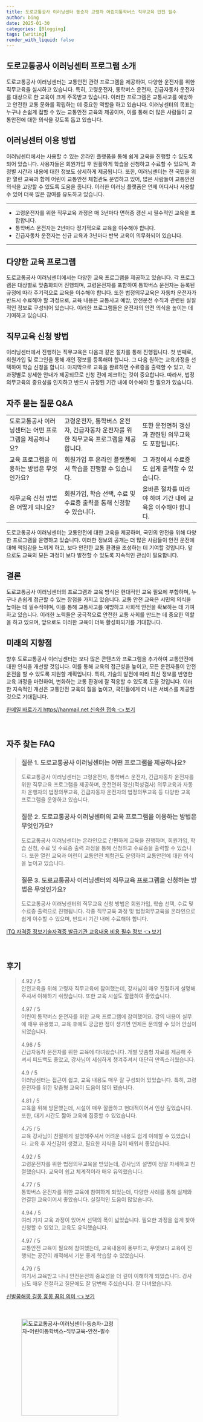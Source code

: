 ```yaml
---
title: 도로교통공사 이러닝센터 동승자 고령자 어린이통학버스 직무교육 안전 필수
author: bing
date: 2025-01-30
categories: [Blogging]
tags: [writing]
render_with_liquid: false
---
```



<h2 id='이러닝센터_프로그램_소개'>도로교통공사 이러닝센터 프로그램 소개</h2>

<p>도로교통공사 이러닝센터는 교통안전 관련 프로그램을 제공하여, 다양한 운전자를 위한 직무교육을 실시하고 있습니다. 특히, 고령운전자, 통학버스 운전자, 긴급자동차 운전자를 대상으로 한 교육이 크게 주목받고 있습니다. 이러한 프로그램은 교통사고를 예방하고 안전한 교통 문화를 확립하는 데 중요한 역할을 하고 있습니다. 이러닝센터의 목표는 누구나 손쉽게 접할 수 있는 교통안전 교육의 제공이며, 이를 통해 더 많은 사람들이 교통안전에 대한 의식을 갖도록 돕고 있습니다.</p>

<h2 id='이러닝센터_이용_방법'>이러닝센터 이용 방법</h2>

<p>이러닝센터에서는 사용할 수 있는 온라인 플랫폼을 통해 쉽게 교육을 진행할 수 있도록 되어 있습니다. 사용자들은 회원가입 후 원활하게 학습을 신청하고 수료할 수 있으며, 과정별 시간과 내용에 대한 정보도 상세하게 제공됩니다. 또한, 이러닝센터는 전 국민을 위한 열린 교육과 함께 어린이 교통안전 체험관도 운영하고 있어, 많은 사람들이 교통안전 의식을 고양할 수 있도록 도움을 줍니다. 이러한 이러닝 플랫폼은 언제 어디서나 사용할 수 있어 더욱 많은 참여를 유도하고 있습니다.</p>

<hr />

<ul>
    <li>고령운전자를 위한 직무교육 과정은 매 3년마다 면허증 갱신 시 필수적인 교육을 포함합니다.</li>
    <li>통학버스 운전자는 2년마다 정기적으로 교육을 이수해야 합니다.</li>
    <li>긴급자동차 운전자는 신규 교육과 3년마다 반복 교육이 의무화되어 있습니다.</li>
</ul>

<hr />

<h2 id='다양한_교육_프로그램'>다양한 교육 프로그램</h2>

<p>도로교통공사 이러닝센터에서는 다양한 교육 프로그램을 제공하고 있습니다. 각 프로그램은 대상별로 맞춤화되어 진행되며, 고령운전자를 포함하여 통학버스 운전자는 등록된 규정에 따라 주기적으로 교육을 이수해야 합니다. 또한 법정의무교육은 자동차 운전자가 반드시 수료해야 할 과정으로, 교육 내용은 교통사고 예방, 안전운전 수칙과 관련된 실질적인 정보로 구성되어 있습니다. 이러한 프로그램들은 운전자의 안전 의식을 높이는 데 기여하고 있습니다.</p>

<h2 id='직무교육_신청방법'>직무교육 신청 방법</h2>

<p>이러닝센터에서 진행하는 직무교육은 다음과 같은 절차를 통해 진행됩니다. 첫 번째로, 회원가입 및 로그인을 통해 개인 정보를 등록해야 합니다. 그 다음 원하는 교육과정을 선택하여 학습 신청을 합니다. 마지막으로 교육을 완료하면 수료증을 출력할 수 있고, 각 과정별로 상세한 안내가 제공되므로 신청 전에 체크하는 것이 중요합니다. 따라서, 법정의무교육의 중요성을 인지하고 반드시 규정된 기간 내에 이수해야 할 필요가 있습니다.</p>

<h2 id='프로그램_자주_묻는_질문'>자주 묻는 질문 Q&A</h2>

<table>
    <tr>
        <td>도로교통공사 이러닝센터는 어떤 프로그램을 제공하나요?</td>
        <td>고령운전자, 통학버스 운전자, 긴급자동차 운전자를 위한 직무교육 프로그램을 제공합니다.</td>
        <td>또한 운전면허 갱신과 관련된 의무교육도 포함됩니다.</td>
    </tr>
    <tr>
        <td>교육 프로그램을 이용하는 방법은 무엇인가요?</td>
        <td>회원가입 후 온라인 플랫폼에서 학습을 진행할 수 있습니다.</td>
        <td>그 과정에서 수료증도 쉽게 출력할 수 있습니다.</td>
    </tr>
    <tr>
        <td>직무교육 신청 방법은 어떻게 되나요?</td>
        <td>회원가입, 학습 선택, 수료 및 수료증 출력을 통해 신청할 수 있습니다.</td>
        <td>올바른 절차를 따라야 하며 기간 내에 교육을 이수해야 합니다.</td>
    </tr>
</table>

<p>도로교통공사 이러닝센터는 교통안전에 대한 교육을 제공하며, 국민의 안전을 위해 다양한 프로그램을 운영하고 있습니다. 이러한 정보의 공개는 더 많은 사람들이 안전 운전에 대해 책임감을 느끼게 하고, 보다 안전한 교통 환경을 조성하는 데 기여할 것입니다. 앞으로도 교육의 모든 과정이 보다 발전할 수 있도록 지속적인 관심이 필요합니다.</p>

<h2 id='결론'>결론</h2>

<p>도로교통공사 이러닝센터의 프로그램과 교육 방식은 현대적인 교육 필요에 부합하며, 누구나 손쉽게 접근할 수 있는 장점을 가지고 있습니다. 교통 안전 교육은 시민의 의식을 높이는 데 필수적이며, 이를 통해 교통사고를 예방하고 사회적 안전을 확보하는 데 기여하고 있습니다. 이러한 노력들은 궁극적으로 안전한 교통 사회를 만드는 데 중요한 역할을 하고 있으며, 앞으로도 이러한 교육이 더욱 활성화되기를 기대합니다.</p>

<h2 id='미래의_지향점'>미래의 지향점</h2>

<p>향후 도로교통공사 이러닝센터는 보다 많은 콘텐츠와 프로그램을 추가하여 교통안전에 대한 인식을 개선할 것입니다. 이를 통해 교육의 접근성을 높이고, 모든 운전자들이 안전 운전을 할 수 있도록 지원할 계획입니다. 특히, 기술의 발전에 따라 최신 정보를 반영한 교육 과정을 마련하여, 변화하는 교통 환경에 잘 적응할 수 있도록 도울 것입니다. 이러한 지속적인 개선은 교통안전 교육의 질을 높이고, 국민들에게 더 나은 서비스를 제공할 것으로 기대됩니다.</p>


<p><a class="click-button" title="한메일 바로가기 https//hanmail.net 신속한 접속" href="https://adkhouse.github.io/posts/%ED%95%9C%EB%A9%94%EC%9D%BC-%EB%B0%94%EB%A1%9C%EA%B0%80%EA%B8%B0-httpshanmail.net-%EC%8B%A0%EC%86%8D%ED%95%9C-%EC%A0%91%EC%86%8D/" rel="dofollow">한메일 바로가기 https//hanmail.net 신속한 접속 👈 보기</a></p><br>
<h2 id='자주_찾는_FAQ'>자주 찾는 FAQ</h2>
<div itemscope="" itemtype="https://schema.org/FAQPage"> 
<blockquote> 
<div itemscope="" itemprop="mainEntity" itemtype="https://schema.org/Question"> 
<h3 itemprop="name">질문 1. 도로교통공사 이러닝센터는 어떤 프로그램을 제공하나요?</h3> 
<div itemscope="" itemprop="acceptedAnswer" itemtype="https://schema.org/Answer"> 
<span itemprop="text"> 
<p>도로교통공사 이러닝센터는 고령운전자, 통학버스 운전자, 긴급자동차 운전자를 위한 직무교육 프로그램을 제공하며, 운전면허 갱신(적성검사) 의무교육과 자동차 운행자의 법정의무교육, 긴급자동차 운전자의 법정의무교육 등 다양한 교육 프로그램을 운영하고 있습니다.</p> 
</span> 
</div> 
</div> 

<div itemscope="" itemprop="mainEntity" itemtype="https://schema.org/Question"> 
<h3 itemprop="name">질문 2. 도로교통공사 이러닝센터의 교육 프로그램을 이용하는 방법은 무엇인가요?</h3> 
<div itemscope="" itemprop="acceptedAnswer" itemtype="https://schema.org/Answer"> 
<span itemprop="text"> 
<p>도로교통공사 이러닝센터는 온라인으로 간편하게 교육을 진행하며, 회원가입, 학습 신청, 수료 및 수료증 출력 과정을 통해 신청하고 수료증을 출력할 수 있습니다. 또한 열린 교육과 어린이 교통안전 체험관도 운영하여 교통안전에 대한 의식을 높이고 있습니다.</p> 
</span> 
</div> 
</div>

<div itemscope="" itemprop="mainEntity" itemtype="https://schema.org/Question"> 
<h3 itemprop="name">질문 3. 도로교통공사 이러닝센터의 직무교육 프로그램을 신청하는 방법은 무엇인가요?</h3> 
<div itemscope="" itemprop="acceptedAnswer" itemtype="https://schema.org/Answer"> 
<span itemprop="text"> 
<p>도로교통공사 이러닝센터의 직무교육 신청 방법은 회원가입, 학습 선택, 수료 및 수료증 출력으로 진행됩니다. 각종 직무교육 과정 및 법정의무교육을 온라인으로 쉽게 이수할 수 있으며, 반드시 기간 내에 수료해야 합니다.</p> 
</span> 
</div> 
</div> 

</blockquote> 
</div>
<p><a class="click-button" title="ITQ 자격증 정보기술자격증 발급기관 교육내용 비용 필수 정보" href="https://adkhouse.github.io/posts/ITQ-%EC%9E%90%EA%B2%A9%EC%A6%9D-%EC%A0%95%EB%B3%B4%EA%B8%B0%EC%88%A0%EC%9E%90%EA%B2%A9%EC%A6%9D-%EB%B0%9C%EA%B8%89%EA%B8%B0%EA%B4%80-%EA%B5%90%EC%9C%A1%EB%82%B4%EC%9A%A9-%EB%B9%84%EC%9A%A9-%ED%95%84%EC%88%98-%EC%A0%95%EB%B3%B4/" rel="dofollow">ITQ 자격증 정보기술자격증 발급기관 교육내용 비용 필수 정보 👈 보기</a></p><br>
<h2 id='후기'>후기</h2>
<div itemscope itemtype="https://schema.org/Product">
  <blockquote>
  <div itemprop="review" itemscope itemtype="https://schema.org/Review">
      <div itemprop="reviewRating" itemscope itemtype="https://schema.org/Rating"> <span itemprop="ratingValue">4.92</span> / <span itemprop="bestRating">5</span> </div>
      <span itemprop="reviewBody">안전교육을 위해 고령자 직무교육에 참여했는데, 강사님이 매우 친절하게 설명해 주셔서 이해하기 쉬웠습니다. 또한 교육 시설도 깔끔하여 좋았습니다.</span>
  </div>
  <br>
  <div itemprop="review" itemscope itemtype="https://schema.org/Review">
      <div itemprop="reviewRating" itemscope itemtype="https://schema.org/Rating"> <span itemprop="ratingValue">4.97</span> / <span itemprop="bestRating">5</span> </div>
      <span itemprop="reviewBody">어린이 통학버스 운전자를 위한 교육 프로그램에 참여했어요. 강의 내용이 실무에 매우 유용했고, 교육 후에도 궁금한 점이 생기면 언제든 문의할 수 있어 안심이 되었습니다.</span>
  </div>
  <br>
  <div itemprop="review" itemscope itemtype="https://schema.org/Review">
      <div itemprop="reviewRating" itemscope itemtype="https://schema.org/Rating"> <span itemprop="ratingValue">4.96</span> / <span itemprop="bestRating">5</span> </div>
      <span itemprop="reviewBody">긴급자동차 운전자를 위한 교육에 다녀왔습니다. 개별 맞춤형 자료를 제공해 주셔서 피드백도 좋았고, 강사님이 세심하게 챙겨주셔서 대단히 만족스러웠습니다.</span>
  </div>
  <br>
  <div itemprop="review" itemscope itemtype="https://schema.org/Review">
      <div itemprop="reviewRating" itemscope itemtype="https://schema.org/Rating"> <span itemprop="ratingValue">4.9</span> / <span itemprop="bestRating">5</span> </div>
      <span itemprop="reviewBody">이러닝센터는 접근이 쉽고, 교육 내용도 매우 잘 구성되어 있었습니다. 특히, 고령운전자를 위한 맞춤형 교육이 도움이 많이 됐습니다.</span>
  </div>
  <br>
  <div itemprop="review" itemscope itemtype="https://schema.org/Review">
      <div itemprop="reviewRating" itemscope itemtype="https://schema.org/Rating"> <span itemprop="ratingValue">4.81</span> / <span itemprop="bestRating">5</span> </div>
      <span itemprop="reviewBody">교육을 위해 방문했는데, 시설이 매우 깔끔하고 현대적이어서 인상 깊었습니다. 또한, 대기 시간도 짧아 교육에 집중할 수 있었습니다.</span>
  </div>
  <br>
  <div itemprop="review" itemscope itemtype="https://schema.org/Review">
      <div itemprop="reviewRating" itemscope itemtype="https://schema.org/Rating"> <span itemprop="ratingValue">4.75</span> / <span itemprop="bestRating">5</span> </div>
      <span itemprop="reviewBody">교육 강사님이 친절하게 설명해주셔서 어려운 내용도 쉽게 이해할 수 있었습니다. 교육 후 자신감이 생겼고, 필요한 지식을 많이 배워서 좋았습니다.</span>
  </div>
  <br>
  <div itemprop="review" itemscope itemtype="https://schema.org/Review">
      <div itemprop="reviewRating" itemscope itemtype="https://schema.org/Rating"> <span itemprop="ratingValue">4.92</span> / <span itemprop="bestRating">5</span> </div>
      <span itemprop="reviewBody">고령운전자를 위한 법정의무교육을 받았는데, 강사님의 설명이 정말 자세하고 친절했습니다. 교육이 쉽고 체계적이라 매우 유익했습니다.</span>
  </div>
  <br>
  <div itemprop="review" itemscope itemtype="https://schema.org/Review">
      <div itemprop="reviewRating" itemscope itemtype="https://schema.org/Rating"> <span itemprop="ratingValue">4.77</span> / <span itemprop="bestRating">5</span> </div>
      <span itemprop="reviewBody">통학버스 운전자를 위한 교육에 참여하게 되었는데, 다양한 사례를 통해 실제와 연결된 교육이어서 좋았습니다. 실질적인 도움이 많았습니다.</span>
  </div>
  <br>
  <div itemprop="review" itemscope itemtype="https://schema.org/Review">
      <div itemprop="reviewRating" itemscope itemtype="https://schema.org/Rating"> <span itemprop="ratingValue">4.94</span> / <span itemprop="bestRating">5</span> </div>
      <span itemprop="reviewBody">여러 가지 교육 과정이 있어서 선택의 폭이 넓었습니다. 필요한 과정을 쉽게 찾아 신청할 수 있었고, 교육도 유익했습니다.</span>
  </div>
  <br>
  <div itemprop="review" itemscope itemtype="https://schema.org/Review">
      <div itemprop="reviewRating" itemscope itemtype="https://schema.org/Rating"> <span itemprop="ratingValue">4.97</span> / <span itemprop="bestRating">5</span> </div>
      <span itemprop="reviewBody">교통안전 교육이 필요해 참여했는데, 교육내용이 풍부하고, 무엇보다 교육이 진행되는 공간이 쾌적해서 기분 좋게 학습할 수 있었습니다.</span>
  </div>
  <br>
  <div itemprop="review" itemscope itemtype="https://schema.org/Review">
      <div itemprop="reviewRating" itemscope itemtype="https://schema.org/Rating"> <span itemprop="ratingValue">4.79</span> / <span itemprop="bestRating">5</span> </div>
      <span itemprop="reviewBody">여기서 교육받고 나니 안전운전의 중요성을 더 깊이 이해하게 되었습니다. 강사님도 매우 친절하고 질문에도 잘 답변해 주셨습니다. 잘 다녀왔습니다.</span>
  </div>
  </blockquote>
</div>
<p><a class="click-button" title="신발꿈해몽 길몽 흉몽 꿈의 의미" href="https://adkhouse.github.io/posts/%EC%8B%A0%EB%B0%9C%EA%BF%88%ED%95%B4%EB%AA%BD-%EA%B8%B8%EB%AA%BD-%ED%9D%89%EB%AA%BD-%EA%BF%88%EC%9D%98-%EC%9D%98%EB%AF%B8/" rel="dofollow">신발꿈해몽 길몽 흉몽 꿈의 의미 👈 보기</a></p><br>
<figure class="image"><img src="https://adkhouse.github.io/assets/img/thumbnail/도로교통공사-이러닝센터-동승자-고령자-어린이통학버스-직무교육-안전-필수.webp" alt="도로교통공사-이러닝센터-동승자-고령자-어린이통학버스-직무교육-안전-필수" width="256" height="256"></figure>